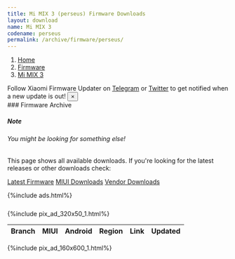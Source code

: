 ```yaml
---
title: Mi MIX 3 (perseus) Firmware Downloads
layout: download
name: Mi MIX 3
codename: perseus
permalink: /archive/firmware/perseus/
---
```

<nav aria-label="breadcrumb">
    <ol class="breadcrumb">
        <li class="breadcrumb-item"><a href="/">Home</a></li>
        <li class="breadcrumb-item"><a href="/firmware/">Firmware</a></li>
        <li class="breadcrumb-item active" aria-current="page"><a href="/firmware/perseus/">Mi MIX 3</a></li>
    </ol>
</nav>
<div class="alert alert-primary alert-dismissible fade show" role="alert">
    Follow Xiaomi Firmware Updater on <a href="https://t.me/XiaomiFirmwareUpdater" class="alert-link">Telegram</a>
     or <a href="https://twitter.com/MiFwUpdater" class="alert-link">Twitter</a> to get notified when a new update is out!
    <button type="button" class="close" data-dismiss="alert" aria-label="Close">
        <span aria-hidden="true">&times;</span>
    </button>
</div>
### Firmware Archive
<div class="card">
  <div class="card-body">
    <h5 class="card-title">Note</h5>
    <h6 class="card-subtitle mb-2 text-muted">You might be looking for something else!</h6>
    <p class="card-text">This page shows all available downloads.
     If you're looking for the latest releases or other downloads check:</p>
    <a href="/firmware/perseus/" class="card-link">Latest Firmware</a>
    <a href="/miui/perseus/" class="card-link">MIUI Downloads</a>
    <a href="/vendor/perseus/" class="card-link">Vendor Downloads</a>
  </div>
</div>

{%include ads.html%}
<div class="row justify-content-center">
    <div class="col-10">
        <div class="table-responsive-md" style="margin-top: 25px;">
            {%include pix_ad_320x50_1.html%}
            <table id="firmware" class="display dt-responsive nowrap compact table table-striped table-hover table-sm">
                <thead class="thead-dark">
                    <tr>
                        <th data-ref="branch">Branch</th>
                        <th data-ref="miui">MIUI</th>
                        <th data-ref="android">Android</th>
                        <th data-ref="region">Region</th>
                        <th data-ref="link">Link</th>
                        <th data-ref="updated">Updated</th>
                    </tr>
                </thead>
                <script>loadFirmwareDownloads('perseus', 'full')</script>
            </table>
        </div>
    </div>
    {%include pix_ad_160x600_1.html%}
</div>
